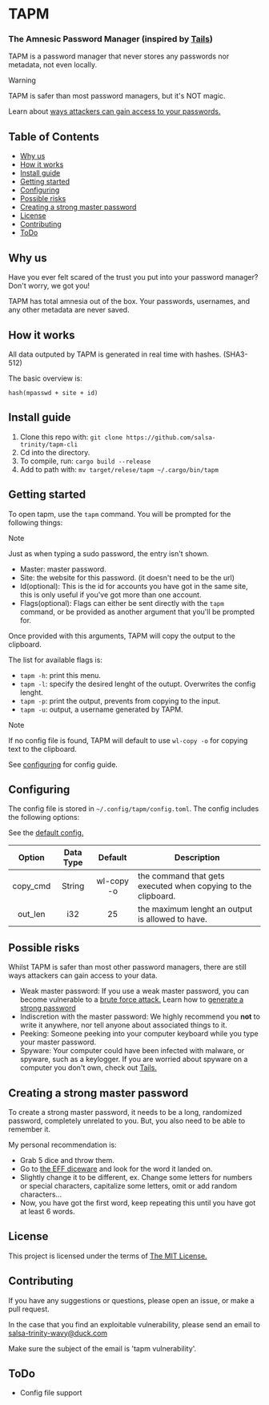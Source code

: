 # TAPM

### The Amnesic Password Manager (inspired by [Tails](https://tails.net))

TAPM is a password manager that never stores any passwords nor metadata, not even locally.

> [!WARNING]
> TAPM is safer than most password managers, but it's NOT magic.
>
> Learn about [ways attackers can gain access to your passwords.](#possible-risks)

## Table of Contents

- [Why us](#why-us)
- [How it works](#how-it-works)
- [Install guide](#install-guide)
- [Getting started](#getting-started)
- [Configuring](#configuring)
- [Possible risks](#possible-risks)
- [Creating a strong master password](#creating-a-strong-master-password)
- [License](#license)
- [Contributing](#contributing)
- [ToDo](#todo)

## Why us

Have you ever felt scared of the trust you put into your password manager? Don't worry, we got you!

TAPM has total amnesia out of the box. Your passwords, usernames, and any other metadata are never saved.

## How it works

All data outputed by TAPM is generated in real time with hashes. (SHA3-512)

The basic overview is:

```
hash(mpasswd + site + id)
```

## Install guide

1. Clone this repo with: `git clone https://github.com/salsa-trinity/tapm-cli`
2. Cd into the directory.
3. To compile, run: `cargo build --release`
4. Add to path with: `mv target/relese/tapm ~/.cargo/bin/tapm`

## Getting started

To open tapm, use the `tapm` command.
You will be prompted for the following things:

> [!NOTE]
> Just as when typing a sudo password, the entry isn't shown.

- Master: master password.
- Site: the website for this password. (it doesn't need to be the url)
- Id(optional): This is the id for accounts you have got in the same site, this is only useful if you've got more than one account.
- Flags(optional): Flags can either be sent directly with the `tapm` command, or be provided as another argument that you'll be prompted for.

Once provided with this arguments, TAPM will copy the output to the clipboard.

The list for available flags is:

- `tapm -h`: print this menu.
- `tapm -l`: specify the desired lenght of the outupt. Overwrites the config lenght.
- `tapm -p`: print the output, prevents from copying to the input.
- `tapm -u`: output, a username generated by TAPM.

> [!NOTE]
> If no config file is found, TAPM will default to use `wl-copy -o` for copying text to the clipboard.
>
> See [configuring](#configuring) for config guide.

## Configuring

The config file is stored in `~/.config/tapm/config.toml`. The config includes the following options:

See the [default config.](./docs/config.toml)

| Option | Data Type | Default | Description |
|:------:|:---------:|:-------:|-------------|
| copy_cmd | String | wl-copy -o | the command that gets executed when copying to the clipboard. |
| out_len | i32 | 25 | the maximum lenght an output is allowed to have. |

## Possible risks

Whilst TAPM is safer than most other password managers, there are still ways attackers can gain access to your data.

- Weak master password: If you use a weak master password, you can become vulnerable to a [brute force attack.](https://www.fortinet.com/resources/cyberglossary/brute-force-attack) Learn how to [generate a strong password](#creating-a-strong-master-password)
- Indiscretion with the master password: We highly recommend you **not** to write it anywhere, nor tell anyone about associated things to it.
- Peeking: Someone peeking into your computer keyboard while you type your master password.
- Spyware: Your computer could have been infected with malware, or spyware, such as a keylogger. If you are worried about spyware on a computer you don't own, check out [Tails.](https://tails.net)

## Creating a strong master password

To create a strong master password, it needs to be a long, randomized password, completely unrelated to you. But, you also need to be able to remember it.

My personal recommendation is:

- Grab 5 dice and throw them.
- Go to [the EFF diceware](https://www.eff.org/files/2016/07/18/eff_large_wordlist.txt) and look for the word it landed on.
- Slightly change it to be different, ex. Change some letters for numbers or special characters, capitalize some letters, omit or add random characters...
- Now, you have got the first word, keep repeating this until you have got at least 6 words.

## License

This project is licensed under the terms of [The MIT License.](https://mit-license.org/)

## Contributing

If you have any suggestions or questions, please open an issue, or make a pull request.

In the case that you find an exploitable vulnerability, please send an email to <salsa-trinity-wavy@duck.com>

Make sure the subject of the email is 'tapm vulnerability'.

## ToDo

- Config file support

